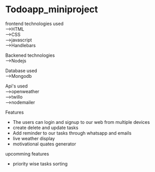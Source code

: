 # Todoapp_miniproject
<p>
frontend technologies used <br>
-->HTML <br>
-->CSS <br>
-->javascript <br>
-->Handlebars <br>

Backened technologies <br>
-->Nodejs <br>

Database used <br>
-->Mongodb <br>

Api's used <br>
-->openweather <br>
-->twillo <br>
-->nodemailer <br>

Features <br>
* The users can login and signup to our web from multiple devices <br>
* create delete and update tasks <br>
* Add reminder to our tasks through whatsapp and emails <br>
* live weather display <br>
* motivational quates generator <br>

upcomming features <br>
* priority wise tasks sorting <br>
<p/>

